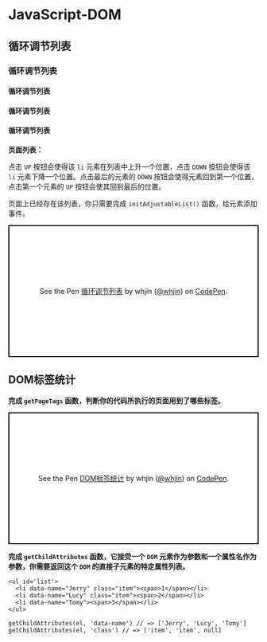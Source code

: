 # JavaScript-DOM #

## 循环调节列表 ##

### 循环调节列表 ###

#### 循环调节列表 ####

#### 循环调节列表 ####

#### 循环调节列表 ####

**页面列表：**

点击 `UP` 按钮会使得该 `li` 元素在列表中上升一个位置，点击 `DOWN` 按钮会使得该 `li` 元素下降一个位置。点击最后的元素的 `DOWN` 按钮会使得元素回到第一个位置，点击第一个元素的 `UP` 按钮会使其回到最后的位置。

页面上已经存在该列表，你只需要完成 `initAdjustableList()` 函数，给元素添加事件。    

<p class="codepen" data-height="265" data-theme-id="0" data-default-tab="js,result" data-user="whjin" data-slug-hash="gqPBMO" style="height: 265px; box-sizing: border-box; display: flex; align-items: center; justify-content: center; border: 2px solid black; margin: 1em 0; padding: 1em;" data-pen-title="循环调节列表">
  <span>See the Pen <a href="https://codepen.io/whjin/pen/gqPBMO/">
  循环调节列表</a> by whjin (<a href="https://codepen.io/whjin">@whjin</a>)
  on <a href="https://codepen.io">CodePen</a>.</span>
</p>
<script async src="https://static.codepen.io/assets/embed/ei.js"></script>

## 	DOM标签统计 ##

**完成 `getPageTags` 函数，判断你的代码所执行的页面用到了哪些标签。**

<p class="codepen" data-height="265" data-theme-id="0" data-default-tab="js" data-user="whjin" data-slug-hash="KJVGWm" style="height: 265px; box-sizing: border-box; display: flex; align-items: center; justify-content: center; border: 2px solid black; margin: 1em 0; padding: 1em;" data-pen-title="DOM标签统计">
  <span>See the Pen <a href="https://codepen.io/whjin/pen/KJVGWm/">
  DOM标签统计</a> by whjin (<a href="https://codepen.io/whjin">@whjin</a>)
  on <a href="https://codepen.io">CodePen</a>.</span>
</p>
<script async src="https://static.codepen.io/assets/embed/ei.js"></script>

**完成 `getChildAttributes` 函数，它接受一个 `DOM` 元素作为参数和一个属性名作为参数，你需要返回这个 `DOM` 的直接子元素的特定属性列表。**

	<ul id='list'>
	  <li data-name="Jerry" class="item"><span>1</span></li>
	  <li data-name="Lucy" class="item"><span>2</span></li>
	  <li data-name="Tomy"><span>3</span></li>
	</ul>

	getChildAttributes(el, 'data-name') // => ['Jerry', 'Lucy', 'Tomy']
	getChildAttributes(el, 'class') // => ['item', 'item', null]